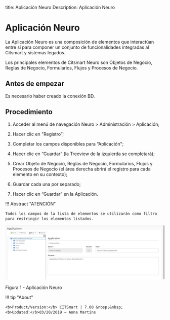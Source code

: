 title: Aplicación Neuro
Description: Aplicación Neuro
# Aplicación Neuro



La Aplicación Neuro es una composición de elementos que interactúan entre sí para componer un conjunto de funcionalidades integradas al Citsmart y sistemas legados. 

Los principales elementos de Citsmart Neuro son Objetos de Negocio, Reglas de Negocio, Formularios, Flujos y Procesos de Negocio.

Antes de empezar
--------------

Es necesario haber creado la conexión BD.

Procedimiento
-----------

1.  Acceder al menú de navegación Neuro > Administración > Aplicación;

2.  Hacer clic en "Registro”;

3.  Completar los campos disponibles para “Aplicación";

4.  Hacer clic en “Guardar” (la Treeview de la izquierda se completará);

5.  Crear Objeto de Negocio, Reglas de Negocio, Formularios, Flujos y Procesos de Negocio (el área derecha abrirá el registro para cada elemento en su contexto);

6.	Guardar cada una por separado;

7.  Hacer clic en “Guardar” en la Aplicación.


!!! Abstract "ATENCIÓN"

    Todos los campos de la lista de elementos se utilizarán como filtro para restringir los elementos listados.
    
   
![APP NEURO](images/neuro-4.png)

Figura 1 - Aplicación Neuro

!!! tip "About"

    <b>Product/Version:</b> CITSmart | 7.00 &nbsp;&nbsp;
    <b>Updated:</b>03/20/2019 – Anna Martins

